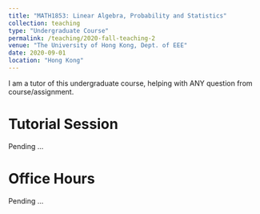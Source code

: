 ```yaml
---
title: "MATH1853: Linear Algebra, Probability and Statistics"
collection: teaching
type: "Undergraduate Course"
permalink: /teaching/2020-fall-teaching-2
venue: "The University of Hong Kong, Dept. of EEE"
date: 2020-09-01
location: "Hong Kong"
---
```


I am a tutor of this undergraduate course, helping with ANY question from course/assignment.

Tutorial Session
======
Pending ...

Office Hours
======
Pending ...

